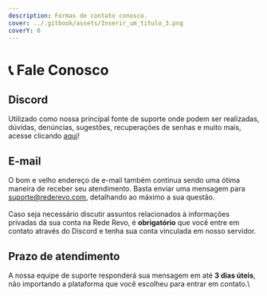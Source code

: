 ```yaml
---
description: Formas de contato conosco.
cover: ../.gitbook/assets/Inserir_um_titulo_3.png
coverY: 0
---
```


# 📞 Fale Conosco

## Discord

Utilizado como nossa princípal fonte de suporte onde podem ser realizadas, dúvidas, denúncias, sugestões, recuperações de senhas e muito mais, acesse clicando [aqui](https://discord.gg/rederevo)!

## E-mail

O bom e velho endereço de e-mail também continua sendo uma ótima maneira de receber seu atendimento. Basta enviar uma mensagem para [suporte@rederevo.com](fale-conosco.md#email), detalhando ao máximo a sua questão.\
\
Caso seja necessário discutir assuntos relacionados à informações privadas da sua conta na Rede Revo, é **obrigatório** que você entre em contato através do Discord e tenha sua conta vinculada em nosso servidor.

## Prazo de atendimento

A nossa equipe de suporte responderá sua mensagem em até **3 dias úteis**, não importando a plataforma que você escolheu para entrar em contato.\
